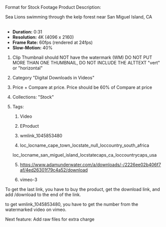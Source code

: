 Format for Stock Footage Product Description:

<p>Sea Lions swimming through the kelp forest near San Miguel Island, CA</p>
<ul>
  <br>
<li>
<strong>Duration:</strong> 0:31</li>
<li>
<strong>Resolution:</strong> 4K (4096 x 2160)</li>
<li>
<strong>Frame Rate:</strong> 60fps (rendered at 24fps)</li>
<li>
<strong>Slow-Motion:</strong> 40%</li>
</ul>

1. Clip Thumbnail should NOT have the watermark (WM)
   DO NOT PUT MORE THAN ONE THUMBNAIL,
   DO NOT INCLUDE THE ALTTEXT "vert" or "horizontal" 
2. Category "Digital Downloads in Videos"
3. Price + Compare at price. Price should be 60% of Compare at price
4. Collections: "Stock"
5. Tags:

   1. Video

   2. EProduct

   3. wmlink_1045853480

   4. loc_locname_cape_town_locstate_null_loccountry_south_africa

   loc_locname_san_miguel_island_locstatecaps_ca_loccountrycaps_usa


   5. https://www.adamunderwater.com/a/downloads/-/2226ee02b406f7af/4ed26301f79c4a52/download

   6. vimeo-3

To get the last link, you have to buy the product, get the download link, and add /download to the end of the link.

to get wmlink_1045853480, you have to get the number from the watermarked video on vimeo.

Next feature: Add raw files for extra charge

